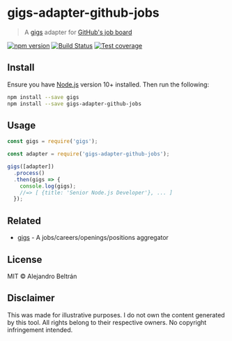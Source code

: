 # gigs-adapter-github-jobs

> A [gigs](https://github.com/alebelcor/gigs) adapter for [GitHub's job board](https://jobs.github.com)

[![npm version](https://img.shields.io/npm/v/gigs-adapter-github-jobs.svg)](https://npmjs.org/package/gigs-adapter-github-jobs)
[![Build Status](https://img.shields.io/travis/alebelcor/gigs-adapter-github-jobs/master.svg)](https://travis-ci.org/alebelcor/gigs-adapter-github-jobs)
[![Test coverage](https://img.shields.io/coveralls/alebelcor/gigs-adapter-github-jobs.svg)](https://coveralls.io/github/alebelcor/gigs-adapter-github-jobs)

## Install

Ensure you have [Node.js](https://nodejs.org) version 10+ installed. Then run the following:

```bash
npm install --save gigs
npm install --save gigs-adapter-github-jobs
```

## Usage

```js
const gigs = require('gigs');

const adapter = require('gigs-adapter-github-jobs');

gigs([adapter])
  .process()
  .then(gigs => {
    console.log(gigs);
    //=> [ {title: 'Senior Node.js Developer'}, ... ]
  });
```

## Related

* [gigs](https://github.com/alebelcor/gigs) - A jobs/careers/openings/positions aggregator

## License

MIT © Alejandro Beltrán

## Disclaimer

This was made for illustrative purposes.
I do not own the content generated by this tool.
All rights belong to their respective owners.
No copyright infringement intended.
